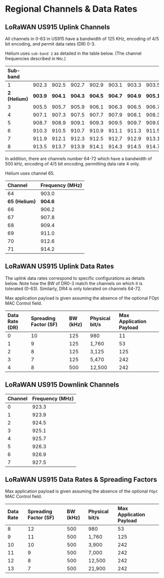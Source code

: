 # Regional Channels & Data Rates

## LoRaWAN US915 Uplink Channels

All channels in 0-63 in US915 have a bandwidth of 125 KHz, encoding of 4/5 bit encoding, and permit data rates \(DR\) 0-3.

Helium uses `sub-band 2` as detailed in the table below. \(The channel frequencies described in `MHz`.\)

| Sub-band |  |  |  |  |  |  |  |  | Channels |
| :--- | :--- | :--- | :--- | :--- | :--- | :--- | :--- | :--- | :--- |
| 1 | 902.3 | 902.5 | 902.7 | 902.9 | 903.1 | 903.3 | 903.5 | 903.7 | 0-7 |
| **2 \(Helium\)** | **903.9** | **904.1** | **904.3** | **904.5** | **904.7** | **904.9** | **905.1** | **905.3** | **8-15** |
| 3 | 905.5 | 905.7 | 905.9 | 906.1 | 906.3 | 906.5 | 906.7 | 906.9 | 16-23 |
| 4 | 907.1 | 907.3 | 907.5 | 907.7 | 907.9 | 908.1 | 908.3 | 908.5 | 24-31 |
| 5 | 908.7 | 908.9 | 909.1 | 909.3 | 909.5 | 909.7 | 909.9 | 910.1 | 32-39 |
| 6 | 910.3 | 910.5 | 910.7 | 910.9 | 911.1 | 911.3 | 911.5 | 911.7 | 40-47 |
| 7 | 911.9 | 912.1 | 912.3 | 912.5 | 912.7 | 912.9 | 913.1 | 913.3 | 48-55 |
| 8 | 913.5 | 913.7 | 913.9 | 914.1 | 914.3 | 914.5 | 914.7 | 914.9 | 56-63 |

In addition, there are channels number 64-72 which have a bandwidth of 500 kHz, encoding of 4/5 bit encoding, permitting data rate 4 only.

Helium uses channel 65.

| Channel | Frequency \(MHz\) |
| :--- | :--- |
| 64 | 903.0 |
| **65 \(Helium\)** | **904.6** |
| 66 | 906.2 |
| 67 | 907.8 |
| 68 | 909.4 |
| 69 | 911.0 |
| 70 | 912.6 |
| 71 | 914.2 |

## LoRaWAN US915 Uplink Data Rates

The uplink data rates correspond to specific configurations as details below. Note how the BW of DR0-3 match the channels on which it is tolerated \(0-63\). Similarly, DR4 is only tolerated on channels 64-72.

Max application payload is given assuming the absence of the optional FOpt MAC Control field.

| Data Rate \(DR\) | Spreading Factor \(SF\) | BW \(kHz\) | Physical bit/s | Max Application Payload |
| :--- | :--- | :--- | :--- | :--- |
| 0 | 10 | 125 | 980 | 11 |
| 1 | 9 | 125 | 1,760 | 53 |
| 2 | 8 | 125 | 3,125 | 125 |
| 3 | 7 | 125 | 5,470 | 242 |
| 4 | 8 | 500 | 12,500 | 242 |

## LoRaWAN US915  Downlink Channels

| Channel | Frequency \(MHz\) |
| :--- | :--- |
| 0 | 923.3 |
| 1 | 923.9 |
| 2 | 924.5 |
| 3 | 925.1 |
| 4 | 925.7 |
| 5 | 926.3 |
| 6 | 926.9 |
| 7 | 927.5 |

## LoRaWAN US915  Data Rates & Spreading Factors

Max application payload is given assuming the absence of the optional `FOpt` MAC Control field.

| Data Rate | Spreading Factor \(SF\) | BW \(kHz\) | Physical bit/s | Max Application Payload |
| :--- | :--- | :--- | :--- | :--- |
| 8 | 12 | 500 | 980 | 53 |
| 9 | 11 | 500 | 1,760 | 125 |
| 10 | 10 | 500 | 3,900 | 242 |
| 11 | 9 | 500 | 7,000 | 242 |
| 12 | 8 | 500 | 12,500 | 242 |
| 13 | 7 | 500 | 21,900 | 242 |

